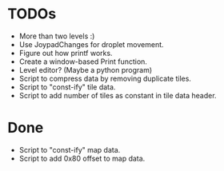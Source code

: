 # TODOs
* More than two levels :)
* Use JoypadChanges for droplet movement.
* Figure out how printf works.
* Create a window-based Print function.
* Level editor? (Maybe a python program)
* Script to compress data by removing duplicate tiles.
* Script to "const-ify" tile data.
* Script to add number of tiles as constant in tile data header.

# Done
* Script to "const-ify" map data.
* Script to add 0x80 offset to map data.
